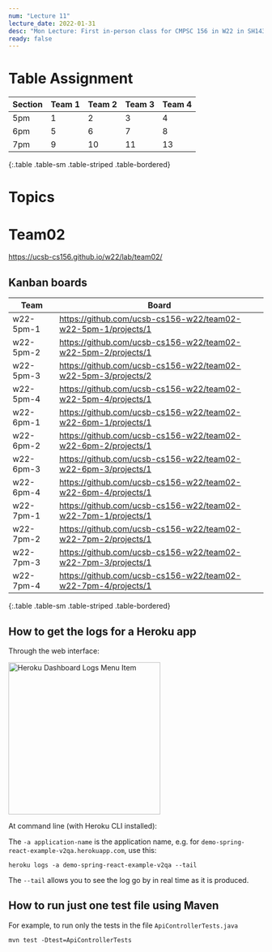 ```yaml
---
num: "Lecture 11"
lecture_date: 2022-01-31
desc: "Mon Lecture: First in-person class for CMPSC 156 in W22 in SH1431"
ready: false
---
```



# Table Assignment

| Section | Team 1 | Team 2 | Team 3 | Team 4|
|---------|--------|--------|--------|-------|
| 5pm     |  1     |  2     | 3      |  4    |
| 6pm     |  5     |  6     |  7     |   8   |
| 7pm     |  9     |  10    |  11    |   13  |
{:.table .table-sm .table-striped .table-bordered}

# Topics

# Team02

<https://ucsb-cs156.github.io/w22/lab/team02/>

## Kanban boards

| Team | Board |
|------|-------|
| w22-5pm-1 | <https://github.com/ucsb-cs156-w22/team02-w22-5pm-1/projects/1> |
| w22-5pm-2 | <https://github.com/ucsb-cs156-w22/team02-w22-5pm-2/projects/1> |
| w22-5pm-3 | <https://github.com/ucsb-cs156-w22/team02-w22-5pm-3/projects/2> |
| w22-5pm-4 | <https://github.com/ucsb-cs156-w22/team02-w22-5pm-4/projects/1> |
| w22-6pm-1 | <https://github.com/ucsb-cs156-w22/team02-w22-6pm-1/projects/1> |
| w22-6pm-2 | <https://github.com/ucsb-cs156-w22/team02-w22-6pm-2/projects/1> |
| w22-6pm-3 | <https://github.com/ucsb-cs156-w22/team02-w22-6pm-3/projects/1> |
| w22-6pm-4 | <https://github.com/ucsb-cs156-w22/team02-w22-6pm-4/projects/1> |
| w22-7pm-1 | <https://github.com/ucsb-cs156-w22/team02-w22-7pm-1/projects/1> |
| w22-7pm-2 | <https://github.com/ucsb-cs156-w22/team02-w22-7pm-2/projects/1> |
| w22-7pm-3 | <https://github.com/ucsb-cs156-w22/team02-w22-7pm-3/projects/1> |
| w22-7pm-4 | <https://github.com/ucsb-cs156-w22/team02-w22-7pm-4/projects/1> |
{:.table .table-sm .table-striped .table-bordered}



## How to get the logs for a Heroku app

Through the web interface:

<img src="https://user-images.githubusercontent.com/1119017/151609450-0a75b593-ef27-4d8a-85ea-42912ce99c43.png" alt="Heroku Dashboard Logs Menu Item" width="300" />

At command line (with Heroku CLI installed):

The `-a application-name` is the application name, e.g. for `demo-spring-react-example-v2qa.herokuapp.com`, use this:

```
heroku logs -a demo-spring-react-example-v2qa --tail
```

The `--tail` allows you to see the log go by in real time as it is produced.

## How to run just one test file using Maven

For example, to run only the tests in the file `ApiControllerTests.java`

```
mvn test -Dtest=ApiControllerTests
```
